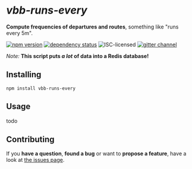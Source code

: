 # *vbb-runs-every*

**Compute frequencies of departures and routes**, something like "runs every 5m".

[![npm version](https://img.shields.io/npm/v/vbb-runs-every.svg)](https://www.npmjs.com/package/vbb-runs-every)
[![dependency status](https://img.shields.io/david/derhuerst/vbb-runs-every.svg)](https://david-dm.org/derhuerst/vbb-runs-every)
![ISC-licensed](https://img.shields.io/github/license/derhuerst/vbb-runs-every.svg)
[![gitter channel](https://badges.gitter.im/derhuerst/vbb-rest.svg)](https://gitter.im/derhuerst/vbb-rest)

*Note:* **This script puts *a lot* of data into a Redis database!**


## Installing

```shell
npm install vbb-runs-every
```


## Usage

todo


## Contributing

If you **have a question**, **found a bug** or want to **propose a feature**, have a look at [the issues page](https://github.com/derhuerst/vbb-runs-every/issues).

